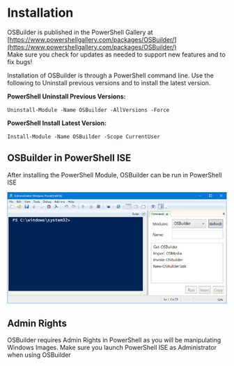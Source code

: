# Installation

OSBuilder is published in the PowerShell Gallery at [https://www.powershellgallery.com/packages/OSBuilder/](https://www.powershellgallery.com/packages/OSBuilder/)  
Make sure you check for updates as needed to support new features and to fix bugs!

Installation of OSBuilder is through a PowerShell command line. Use the following to Uninstall previous versions and to install the latest version.

**PowerShell Uninstall Previous Versions:**

```text
Uninstall-Module -Name OSBuilder -AllVersions -Force
```

**PowerShell Install Latest Version:**

```text
Install-Module -Name OSBuilder -Scope CurrentUser
```

## OSBuilder in PowerShell ISE

After installing the PowerShell Module, OSBuilder can be run in PowerShell ISE

![](../.gitbook/assets/2018-07-12_10-43-23.png)

## Admin Rights

OSBuilder requires Admin Rights in PowerShell as you will be manipulating Windows Images. Make sure you launch PowerShell ISE as Administrator when using OSBuilder

